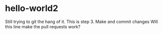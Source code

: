 # hello-world2
Still trying to git the hang of it.
This is step 3. Make and commit changes
Will this line make the pull requests work?

